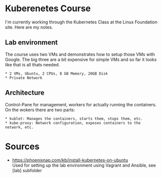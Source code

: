 # Kuberenetes Course

I'm currently working through the Kubernetes Class at the Linux Foundation site. Here are my notes.


## Lab environment
The course uses two VMs and demonstrates how to setup those VMs with Google. The big three are a bit
expensive for simple VMs and so far it looks like that is all thats needed.

    * 2 VMs, Ubuntu, 2 CPUs, 8 GB Memory, 20GB Disk
    * Private Network


## Architecture

Control-Pane for management, workers for actually running the containers.
On the wokers there are two parts:

    * kublet: Manages the containers, starts them, stops them, etc.
    * kube-proxy: Network configuration, exposes containers to the network, etc.


# Sources

* https://phoenixnap.com/kb/install-kubernetes-on-ubuntu \
  Used for setting up the lab environment using Vagrant and Ansible, see [lab] subfolder
